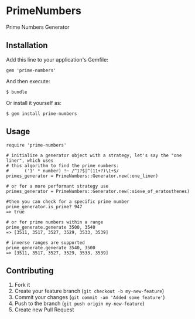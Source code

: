 # PrimeNumbers

Prime Numbers Generator

## Installation

Add this line to your application's Gemfile:

    gem 'prime-numbers'

And then execute:

    $ bundle

Or install it yourself as:

    $ gem install prime-numbers

## Usage

    require 'prime-numbers'

    # initialize a generator object with a strategy, let's say the "one liner", which uses
    # this algorithm to find the prime numbers:
    #      ('1' * number) !~ /^1?$|^(11+?)\1+$/
    primes_generator = PrimeNumbers::Generator.new(:one_liner)

    # or for a more performant strategy use
    primes_generator = PrimeNumbers::Generator.new(:sieve_of_eratosthenes)

    #then you can check for a specific prime number
    prime_generator.is_prime? 947
    => true
    
    # or for prime numbers within a range
    prime_generate.generate 3500, 3540
    => [3511, 3517, 3527, 3529, 3533, 3539] 

    # inverse ranges are supported
    prime_generate.generate 3540, 3500
    => [3511, 3517, 3527, 3529, 3533, 3539] 


## Contributing

1. Fork it
2. Create your feature branch (`git checkout -b my-new-feature`)
3. Commit your changes (`git commit -am 'Added some feature'`)
4. Push to the branch (`git push origin my-new-feature`)
5. Create new Pull Request
